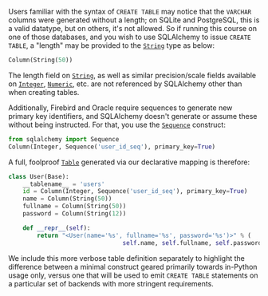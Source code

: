Users familiar with the syntax of `CREATE TABLE` may notice that the `VARCHAR` columns were generated without a length; on SQLite and PostgreSQL, this is a valid datatype, but on others, it's not allowed. So if running this course on one of those databases, and you wish to use SQLAlchemy to issue `CREATE TABLE`, a "length" may be provided to the [`String`](http://docs.sqlalchemy.org/core/type_basics.html#sqlalchemy.types.String "sqlalchemy.types.String") type as below:

```python
Column(String(50))
```

The length field on [`String`](http://docs.sqlalchemy.org/core/type_basics.html#sqlalchemy.types.String "sqlalchemy.types.String"), as well as similar precision/scale fields available on [`Integer`](http://docs.sqlalchemy.org/core/type_basics.html#sqlalchemy.types.Integer "sqlalchemy.types.Integer"), [`Numeric`](http://docs.sqlalchemy.org/core/type_basics.html#sqlalchemy.types.Numeric "sqlalchemy.types.Numeric"), etc. are not referenced by SQLAlchemy other than when creating tables.

Additionally, Firebird and Oracle require sequences to generate new primary key identifiers, and SQLAlchemy doesn't generate or assume these without being instructed. For that, you use the [`Sequence`](http://docs.sqlalchemy.org/core/defaults.html#sqlalchemy.schema.Sequence "sqlalchemy.schema.Sequence") construct:
    
```python    
from sqlalchemy import Sequence
Column(Integer, Sequence('user_id_seq'), primary_key=True)
```

A full, foolproof [`Table`](http://docs.sqlalchemy.org/core/metadata.html#sqlalchemy.schema.Table "sqlalchemy.schema.Table") generated via our declarative mapping is therefore:
    
```python   
class User(Base):
    __tablename__ = 'users'
    id = Column(Integer, Sequence('user_id_seq'), primary_key=True)
    name = Column(String(50))
    fullname = Column(String(50))
    password = Column(String(12))

    def __repr__(self):
        return "<User(name='%s', fullname='%s', password='%s')>" % (
                                self.name, self.fullname, self.password)
```

We include this more verbose table definition separately to highlight the difference between a minimal construct geared primarily towards in-Python usage only, versus one that will be used to emit `CREATE TABLE` statements on a particular set of backends with more stringent requirements.
